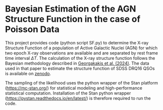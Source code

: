 # Bayesian Estimation of the AGN Structure Function in the case of Poisson Data

This project provides code (python script SF.py) to determine the X-ray Structure Function of a population of Active Galactic Nuclei (AGN) for which two epoch X-ray observations are available and are separated by rest frame time interval $\Delta T$. The calculation of the X-ray structure function follows the Bayesian methodology described in [Georgakakis et al. (2024)](https://arxiv.org/abs/2401.17285). The data used in that paper to estimate the structure function of SDSS DRQ16 QSOs is available on [zenodo](https://zenodo.org/records/10560969).

The sampling of the likelihood uses the python wrapper of the Stan platform (https://mc-stan.org/) for statistical modeling and high-performance statistical computation. Installation of the Stan python wrapper (https://pystan.readthedocs.io/en/latest/) is therefore required to run the code. 